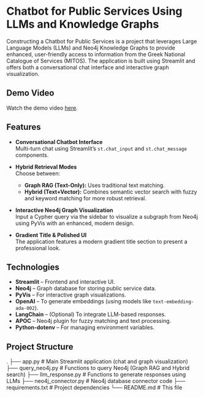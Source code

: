 # Chatbot for Public Services Using LLMs and Knowledge Graphs

Constructing a Chatbot for Public Services is a project that leverages Large Language Models (LLMs) and Neo4j Knowledge Graphs to provide enhanced, user-friendly access to information from the Greek National Catalogue of Services (MITOS). The application is built using Streamlit and offers both a conversational chat interface and interactive graph visualization.

## Demo Video

Watch the demo video [here](https://1drv.ms/v/c/A9927BE78AA24F21/EYTMhmWEfZNDuJK-abq_0IcBFNtsLQL7hhp2erMLyefhyQ?e=BdtO0w).


## Features

- **Conversational Chatbot Interface**  
  Multi-turn chat using Streamlit’s `st.chat_input` and `st.chat_message` components.

- **Hybrid Retrieval Modes**  
  Choose between:
  - **Graph RAG (Text-Only):** Uses traditional text matching.
  - **Hybrid (Text+Vector):** Combines semantic vector search with fuzzy and keyword matching for more robust retrieval.

- **Interactive Neo4j Graph Visualization**  
  Input a Cypher query via the sidebar to visualize a subgraph from Neo4j using PyVis with an enhanced, modern design.

- **Gradient Title & Polished UI**  
  The application features a modern gradient title section to present a professional look.

## Technologies

- **Streamlit** – Frontend and interactive UI.
- **Neo4j** – Graph database for storing public service data.
- **PyVis** – For interactive graph visualizations.
- **OpenAI** – To generate embeddings (using models like `text-embedding-ada-002`).
- **LangChain** – (Optional) To integrate LLM-based responses.
- **APOC** – Neo4j plugin for fuzzy matching and text processing.
- **Python-dotenv** – For managing environment variables.

## Project Structure

. ├── app.py # Main Streamlit application (chat and graph visualization) ├── query_neo4j.py # Functions to query Neo4j (Graph RAG and Hybrid search) ├── llm_response.py # Functions to generate responses using LLMs ├── neo4j_connector.py # Neo4j database connector code ├── requirements.txt # Project dependencies └── README.md # This file
